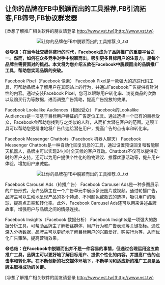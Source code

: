 ## **让你的品牌在FB中脱颖而出的工具推荐,FB引流拓客,FB筛号,FB协议群发器**

[😍想了解推广相关软件的朋友请登录 http://www.vst.tw](http://www.vst.tw)

 <center><img src="https://vst.tw/MP4/tuiguang/png/7.png" alt="让你的品牌在FB中脱颖而出的工具推荐_0_.txt"></center>

**😄导语：在当今社交媒体盛行的时代，Facebook成为了品牌推广的重要平台之一。然而，如何在众多竞争对手中脱颖而出，吸引更多目标用户的注意力，是每个品牌主需要面对的挑战。本文将为您介绍五款在Facebook中脱颖而出的品牌推广工具，帮助您实现品牌的突破。**

Facebook Pixel（Facebook 像素）
Facebook Pixel是一款强大的追踪代码工具，可帮助品牌主了解用户在其网站上的行为，并通过Facebook广告提供有针对性的内容。通过安装Facebook Pixel，您可以跟踪用户转化率、浏览商品的次数以及购买行为等数据，进而调整广告策略，提高广告投放的效果。

Facebook Lookalike Audiences（相似受众）
Facebook的Lookalike Audiences是一项基于目标用户特征的广告定位工具。通过选择一个已有的目标受众，Facebook会帮助您找到与之类似的人群，从而扩大潜在客户的范围。这项工具可以帮助您更精准地将广告传达给潜在用户，提高广告的点击率和转化率。

Facebook Messenger Chatbots（Facebook 机器人聊天）
Facebook Messenger Chatbots是一种自动化回复消息的工具，通过设置预设回复和智能聊天机器人，品牌主可以实现24小时全天候的客户互动。Chatbots不仅可以提供实时的客户支持，还可以为用户提供个性化的购物建议、推荐优惠活动等，提升用户体验，增加用户忠诚度。

 <center><img src="https://vst.tw/MP4/tuiguang/png/3.png" alt="让你的品牌在FB中脱颖而出的工具推荐_0_.txt"></center>

Facebook Carousel Ads（轮播广告）
Facebook Carousel Ads是一种多图展示的广告形式，允许品牌主在一个广告单元中展示多张图片或视频。通过轮播广告，品牌主可以生动地呈现产品的多个特点、不同颜色或款式的选择，吸引用户的眼球，提高点击率和转化率。此外，Facebook Carousel Ads还可以用来讲述品牌故事，增强用户与品牌之间的情感连接。

Facebook Insights（Facebook 数据分析）
Facebook Insights是一项强大的数据分析工具，可帮助品牌主了解粉丝群体、用户行为和广告表现等关键指标。通过深入分析数据，品牌主可以更好地了解目标用户的兴趣爱好、购买行为等，从而优化广告策略，提高营销效果。

**😄总结：在Facebook中脱颖而出并不是一件容易的事情，但通过合理运用这五款推广工具，品牌主可以更好地了解目标用户、提供个性化的内容，并提高广告的点击率和转化率。在不断创新的社交媒体环境下，不断学习和适应新的推广工具是品牌主取得成功的关键。**

[😍想了解推广相关软件的朋友请登录 http://www.vst.tw](http://www.vst.tw)



